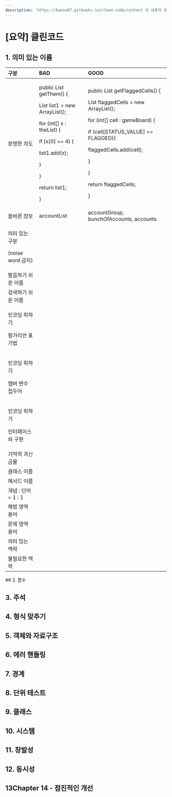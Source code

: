 ```yaml
---
description: 'https://kwosu87.gitbooks.io/clean-code/content 의 내용의 요약'
---
```


# \[요약\] 클린코드

## 1. 의미 있는 이름

<table>
  <thead>
    <tr>
      <th style="text-align:left">구분</th>
      <th style="text-align:left">BAD</th>
      <th style="text-align:left">GOOD</th>
    </tr>
  </thead>
  <tbody>
    <tr>
      <td style="text-align:left">분명한 의도</td>
      <td style="text-align:left">
        <p>public List getThem() {</p>
        <p>List list1 = new ArrayList();</p>
        <p>for (int[] x : theList) {</p>
        <p>if (x[0] == 4) {</p>
        <p>list1.add(x);</p>
        <p>}</p>
        <p>}</p>
        <p>return list1;</p>
        <p>}</p>
      </td>
      <td style="text-align:left">
        <p>public List getFlaggedCells() {</p>
        <p>List flaggedCells = new ArrayList();</p>
        <p>for (int[] cell : gameBoard) {</p>
        <p>if (cell[STATUS_VALUE] == FLAGGED){</p>
        <p>flaggedCells.add(cell);</p>
        <p>}</p>
        <p>}</p>
        <p>return flaggedCells;</p>
        <p>}</p>
      </td>
    </tr>
    <tr>
      <td style="text-align:left">올바른 정보</td>
      <td style="text-align:left">accountList</td>
      <td style="text-align:left">accountGroup, bunchOfAccounts, accounts</td>
    </tr>
    <tr>
      <td style="text-align:left">
        <p>의미 있는 구분</p>
        <p>(noise word 금지)</p>
      </td>
      <td style="text-align:left"></td>
      <td style="text-align:left"></td>
    </tr>
    <tr>
      <td style="text-align:left">발음하기 쉬운 이름</td>
      <td style="text-align:left"></td>
      <td style="text-align:left"></td>
    </tr>
    <tr>
      <td style="text-align:left">검색하기 쉬운 이름</td>
      <td style="text-align:left"></td>
      <td style="text-align:left"></td>
    </tr>
    <tr>
      <td style="text-align:left">
        <p>인코딩 피하기</p>
        <p>헝가리안 표기법</p>
      </td>
      <td style="text-align:left"></td>
      <td style="text-align:left"></td>
    </tr>
    <tr>
      <td style="text-align:left">
        <p>인코딩 피하기</p>
        <p>멤버 변수 접두어</p>
      </td>
      <td style="text-align:left"></td>
      <td style="text-align:left"></td>
    </tr>
    <tr>
      <td style="text-align:left">
        <p>인코딩 피하기</p>
        <p>인터페이스와 구현</p>
      </td>
      <td style="text-align:left"></td>
      <td style="text-align:left"></td>
    </tr>
    <tr>
      <td style="text-align:left">기억력 과신 금물</td>
      <td style="text-align:left"></td>
      <td style="text-align:left"></td>
    </tr>
    <tr>
      <td style="text-align:left">클래스 이름</td>
      <td style="text-align:left"></td>
      <td style="text-align:left"></td>
    </tr>
    <tr>
      <td style="text-align:left">메서드 이름</td>
      <td style="text-align:left"></td>
      <td style="text-align:left"></td>
    </tr>
    <tr>
      <td style="text-align:left">개념 : 단어 = 1 : 1</td>
      <td style="text-align:left"></td>
      <td style="text-align:left"></td>
    </tr>
    <tr>
      <td style="text-align:left">해법 영역 용어</td>
      <td style="text-align:left"></td>
      <td style="text-align:left"></td>
    </tr>
    <tr>
      <td style="text-align:left">문제 영역 용어</td>
      <td style="text-align:left"></td>
      <td style="text-align:left"></td>
    </tr>
    <tr>
      <td style="text-align:left">의미 있는 맥락</td>
      <td style="text-align:left"></td>
      <td style="text-align:left"></td>
    </tr>
    <tr>
      <td style="text-align:left">불필요한 맥락</td>
      <td style="text-align:left"></td>
      <td style="text-align:left"></td>
    </tr>
  </tbody>
</table>## 2. 함수

## 3. 주석

## 4. 형식 맞추기

## 5. 객체와 자료구조

## 6. 에러 핸들링

## 7. 경계 

## 8. 단위 테스트

## 9. 클래스

## 10. 시스템

## 11. 창발성

## 12. 동시성

## 13Chapter 14 - 점진적인 개선

